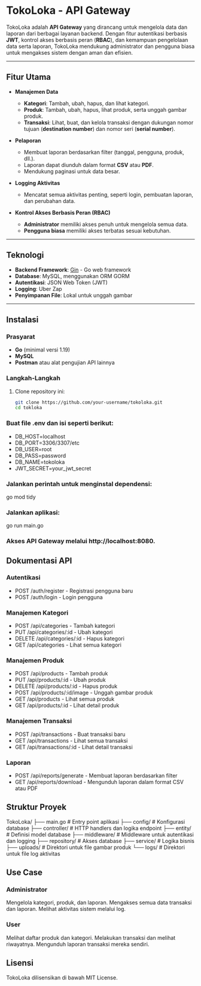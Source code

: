 # TokoLoka - API Gateway

TokoLoka adalah **API Gateway** yang dirancang untuk mengelola data dan laporan dari berbagai layanan backend. Dengan fitur autentikasi berbasis **JWT**, kontrol akses berbasis peran (**RBAC**), dan kemampuan pengelolaan data serta laporan, TokoLoka mendukung administrator dan pengguna biasa untuk mengakses sistem dengan aman dan efisien.

---

## Fitur Utama

- **Manajemen Data**
    - **Kategori**: Tambah, ubah, hapus, dan lihat kategori.
    - **Produk**: Tambah, ubah, hapus, lihat produk, serta unggah gambar produk.
    - **Transaksi**: Lihat, buat, dan kelola transaksi dengan dukungan nomor tujuan (**destination number**) dan nomor seri (**serial number**).

- **Pelaporan**
    - Membuat laporan berdasarkan filter (tanggal, pengguna, produk, dll.).
    - Laporan dapat diunduh dalam format **CSV** atau **PDF**.
    - Mendukung paginasi untuk data besar.

- **Logging Aktivitas**
    - Mencatat semua aktivitas penting, seperti login, pembuatan laporan, dan perubahan data.

- **Kontrol Akses Berbasis Peran (RBAC)**
    - **Administrator** memiliki akses penuh untuk mengelola semua data.
    - **Pengguna biasa** memiliki akses terbatas sesuai kebutuhan.

---

## Teknologi

- **Backend Framework**: [Gin](https://gin-gonic.com/) - Go web framework
- **Database**: MySQL, menggunakan ORM GORM
- **Autentikasi**: JSON Web Token (JWT)
- **Logging**: Uber Zap
- **Penyimpanan File**: Lokal untuk unggah gambar

---

## Instalasi

### Prasyarat
- **Go** (minimal versi 1.19)
- **MySQL**
- **Postman** atau alat pengujian API lainnya

### Langkah-Langkah
1. Clone repository ini:
   ```bash
   git clone https://github.com/your-username/tokoloka.git
   cd tokloka

### Buat file .env dan isi seperti berikut:
- DB_HOST=localhost
- DB_PORT=3306/3307/etc
- DB_USER=root
- DB_PASS=password
- DB_NAME=tokoloka
- JWT_SECRET=your_jwt_secret

### Jalankan perintah untuk menginstal dependensi:
go mod tidy

### Jalankan aplikasi:
go run main.go

### Akses API Gateway melalui http://localhost:8080.

## Dokumentasi API
### Autentikasi
- POST /auth/register - Registrasi pengguna baru
- POST /auth/login - Login pengguna
### Manajemen Kategori
- POST /api/categories - Tambah kategori
- PUT /api/categories/:id - Ubah kategori
- DELETE /api/categories/:id - Hapus kategori
- GET /api/categories - Lihat semua kategori
### Manajemen Produk
- POST /api/products - Tambah produk
- PUT /api/products/:id - Ubah produk
- DELETE /api/products/:id - Hapus produk
- POST /api/products/:id/image - Unggah gambar produk
- GET /api/products - Lihat semua produk
- GET /api/products/:id - Lihat detail produk
### Manajemen Transaksi
- POST /api/transactions - Buat transaksi baru
- GET /api/transactions - Lihat semua transaksi
- GET /api/transactions/:id - Lihat detail transaksi
### Laporan
- POST /api/reports/generate - Membuat laporan berdasarkan filter
- GET /api/reports/download - Mengunduh laporan dalam format CSV atau PDF

## Struktur Proyek
TokoLoka/
├── main.go                     # Entry point aplikasi
├── config/                     # Konfigurasi database
├── controller/                 # HTTP handlers dan logika endpoint
├── entity/                     # Definisi model database
├── middleware/                 # Middleware untuk autentikasi dan logging
├── repository/                 # Akses database
├── service/                    # Logika bisnis
├── uploads/                    # Direktori untuk file gambar produk
└── logs/                       # Direktori untuk file log aktivitas

## Use Case
### Administrator
Mengelola kategori, produk, dan laporan.
Mengakses semua data transaksi dan laporan.
Melihat aktivitas sistem melalui log.
### User
Melihat daftar produk dan kategori.
Melakukan transaksi dan melihat riwayatnya.
Mengunduh laporan transaksi mereka sendiri.

## Lisensi
TokoLoka dilisensikan di bawah MIT License.
